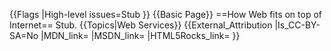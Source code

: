{{Flags
|High-level issues=Stub
}}
{{Basic Page}}
==How Web fits on top of Internet==
Stub.
{{Topics|Web Services}}
{{External_Attribution
|Is_CC-BY-SA=No
|MDN_link=
|MSDN_link=
|HTML5Rocks_link=
}}